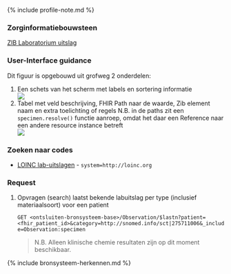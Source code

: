 {% include profile-note.md %}

### Zorginformatiebouwsteen

[ZIB Laboratorium uitslag](https://zibs.nl/wiki/LaboratoriumUitslag-v4.1(2017NL))

### User-Interface guidance

Dit figuur is opgebouwd uit grofweg 2 onderdelen:
1. Een schets van het scherm met labels en sortering informatie
    <div style="clear:both;"><img src="UI-Schets-LaboratoriumUitslag.png" class="figure-img img-responsive img-rounded center-block"></div>
1. Tabel met veld beschrijving, FHIR Path naar de waarde, Zib element naam en extra toelichting of regels
    N.B. in de paths zit een `specimen.resolve()` functie aanroep, omdat het daar een Reference naar een andere resource instance betreft
    <div style="clear:both;"><img src="tabel-UI-Schets-LaboratoriumUitslag.png" class="figure-img img-responsive img-rounded center-block"></div>

### Zoeken naar codes

* [LOINC lab-uitslagen](https://terminologie.nictiz.nl/art-decor/loinc) - `system=http://loinc.org`

### Request

1. Opvragen (search) laatst bekende labuitslag per type (inclusief materiaalsoort) voor een patient

    `GET <ontsluiten-bronsysteem-base>/Observation/$lastn?patient=<fhir_patient_id>&category=http://snomed.info/sct|275711006&_include=Observation:specimen`

    <blockquote class="stu-note" markdown="1">
    N.B. Alleen klinische chemie resultaten zijn op dit moment beschikbaar.
    </blockquote>

{% include bronsysteem-herkennen.md %}